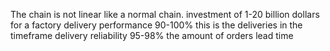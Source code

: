 The chain is not linear like a normal chain.
investment of 1-20 billion dollars for a factory
delivery performance 90-100%
this is the deliveries in the timeframe
delivery reliability 95-98%
the amount of orders
lead time